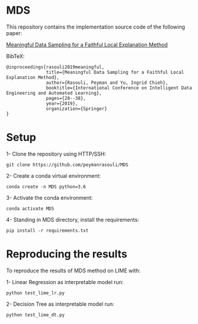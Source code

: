 # MDS

This repository contains the implementation source code of the following paper:

[Meaningful Data Sampling for a Faithful Local Explanation Method](https://link.springer.com/chapter/10.1007/978-3-030-33607-3_4)

BibTeX:

    @inproceedings{rasouli2019meaningful,
                   title={Meaningful Data Sampling for a Faithful Local Explanation Method},
                   author={Rasouli, Peyman and Yu, Ingrid Chieh},
                   booktitle={International Conference on Intelligent Data Engineering and Automated Learning},
                   pages={28--38},
                   year={2019},
                   organization={Springer}
    }

# Setup
1- Clone the repository using HTTP/SSH:
```
git clone https://github.com/peymanrasouli/MDS
```
2- Create a conda virtual environment:
```
conda create -n MDS python=3.6
```
3- Activate the conda environment: 
```
conda activate MDS
```
4- Standing in MDS directory, install the requirements:
```
pip install -r requirements.txt
```

# Reproducing the results
To reproduce the results of MDS method on LIME with:

1- Linear Regression as interpretable model run:
```
python test_lime_lr.py
```
2- Decision Tree as interpretable model run:
```
python test_lime_dt.py
```
